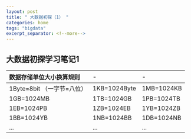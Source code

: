 ```yaml
---
layout: post
title: " 大数据初探（1） "
categories: home
tags: "bigdata"
excerpt_separator: <!--more-->
--- 
```


## 大数据初探学习笔记1

| 数据存储单位大小换算规则    | -            | -          |
|:--------------------------|:-------------|:-----------|
| 1Byte=8bit （一字节=八位） | 1KB=1024Byte | 1MB=1024KB |
| 1GB=1024MB                | 1TB=1024GB   | 1PB=1024TB |
| 1EB=1024PB                | 1ZB=1024EB   | 1YB=1024ZB |
| 1BB=1024YB                | 1NB=1024BB   | 1DB=1024NB |
|...                           |...              |...            |

<!--more-->
